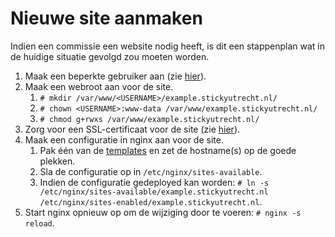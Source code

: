 # Nieuwe site aanmaken

Indien een commissie een website nodig heeft, is dit een stappenplan wat in de huidige situatie gevolgd zou moeten worden.

1. Maak een beperkte gebruiker aan (zie [hier](ssh.md)).
2. Maak een webroot aan voor de site.
   1. `# mkdir /var/www/<USERNAME>/example.stickyutrecht.nl/`
   2. `# chown <USERNAME>:www-data /var/www/example.stickyutrecht.nl/`
   3. `# chmod g+rwxs /var/www/example.stickyutrecht.nl/`
3. Zorg voor een SSL-certificaat voor de site (zie [hier](letsencrypt.md)).
4. Maak een configuratie in nginx aan voor de site.
   1. Pak één van de [templates](../conf/nginx.md) en zet de hostname(s) op de goede plekken.
   2. Sla de configuratie op in `/etc/nginx/sites-available`.
   3. Indien de configuratie gedeployed kan worden: `# ln -s /etc/nginx/sites-available/example.stickyutrecht.nl /etc/nginx/sites-enabled/example.stickyutrecht.nl`.
4. Start nginx opnieuw op om de wijziging door te voeren: `# nginx -s reload`. 
